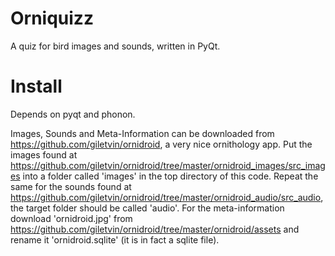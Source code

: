 # Orniquizz
A quiz for bird images and sounds, written in PyQt.

# Install

Depends on pyqt and phonon.

Images, Sounds and Meta-Information can be downloaded from https://github.com/giletvin/ornidroid, a very nice ornithology app.
Put the images found at https://github.com/giletvin/ornidroid/tree/master/ornidroid_images/src_images into a folder called 'images' in the top directory of this code. Repeat the same for the sounds found at https://github.com/giletvin/ornidroid/tree/master/ornidroid_audio/src_audio, the target folder should be called 'audio'.
For the meta-information download 'ornidroid.jpg' from https://github.com/giletvin/ornidroid/tree/master/ornidroid/assets and rename it 'ornidroid.sqlite' (it is in fact a sqlite file).